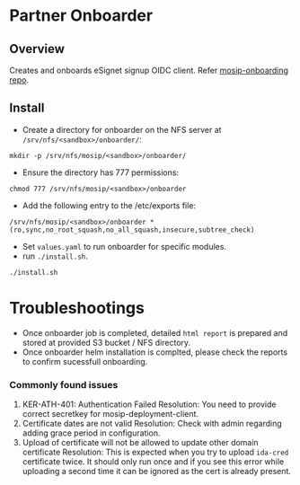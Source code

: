 # Partner Onboarder

## Overview
Creates and onboards eSignet signup OIDC client. Refer [mosip-onboarding repo](https://github.com/mosip/mosip-onboarding).

## Install
* Create a directory for onboarder on the NFS server at `/srv/nfs/<sandbox>/onboarder/`:
```
mkdir -p /srv/nfs/mosip/<sandbox>/onboarder/
```
* Ensure the directory has 777 permissions:
```
chmod 777 /srv/nfs/mosip/<sandbox>/onboarder
```
* Add the following entry to the /etc/exports file:
```
/srv/nfs/mosip/<sandbox>/onboarder *(ro,sync,no_root_squash,no_all_squash,insecure,subtree_check)
```
* Set `values.yaml` to run onboarder for specific modules.
* run `./install.sh`.
```
./install.sh
```
# Troubleshootings
* Once onboarder job is completed, detailed `html report` is prepared and stored at provided S3 bucket / NFS directory. 
* Once onboarder helm installation is complted, please check the reports to confirm sucessfull onboarding.

### Commonly found issues 
1. KER-ATH-401: Authentication Failed
    Resolution: You need to provide correct secretkey for mosip-deployment-client.
1. Certificate dates are not valid
    Resolution: Check with admin regarding adding grace period in configuration.
1. Upload of certificate will not be allowed to update other domain certificate
    Resolution: This is expected when you try to upload `ida-cred` certificate twice. It should only run once and if you see this error while uploading a second time it can be ignored as the cert is already present.
